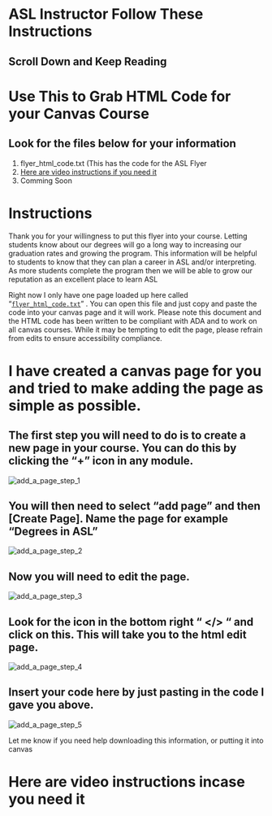 # ASL Instructor Follow These Instructions
## Scroll Down and Keep Reading
# Use This to Grab HTML Code for your Canvas Course
## Look for the files below for your information
1. flyer_html_code.txt (This has the code for the ASL Flyer
2. [Here are video instructions if you need it](https://3cmediasolutions.org/privid/396143?key=661f1995e32669536d334a849f3fb31ef4723d73)
3. Comming Soon

# Instructions
Thank you for your willingness to put this flyer into your course.  Letting students know about our degrees will go a long way to increasing our graduation rates and growing the program.  This information will be helpful to students to know that they can plan a career in ASL and/or interpreting.  As more students complete the program then we will be able to grow our reputation as an excellent place to learn ASL

Right now I only have one page loaded up here called “[`flyer_html_code.txt`](https://github.com/danaarazi/ASL-level1/blob/master/flyer_html_code.txt)” . You can open this file and just copy and paste the code into your canvas page and it will work.  Please note this document and the HTML code has been written to be compliant with ADA and to work on all canvas courses.  While it may be tempting to edit the page, please refrain from edits to ensure accessibility compliance.

# I have created a canvas page for you and tried to make adding the page as simple as possible.  

## The first step you will need to do is to create a new page in your course.  You can do this by clicking the “+” icon in any module.

![add_a_page_step_1](https://s3-us-west-1.amazonaws.com/files.3cmedia/u_2657/17967/add_a_page_step_1.png)

## You will then need to select “add page” and then [Create Page].  Name the page for example “Degrees in ASL”

![add_a_page_step_2](https://s3-us-west-1.amazonaws.com/files.3cmedia/u_2657/17963/add_a_page_step_2.png)

## Now you will need to edit the page. 

![add_a_page_step_3](https://s3-us-west-1.amazonaws.com/files.3cmedia/u_2657/17964/add_a_page_step_3.png)

 ## Look for the icon in the bottom right  “  </>  “ and click on this.  This will take you to the html edit page.
 
![add_a_page_step_4](https://s3-us-west-1.amazonaws.com/files.3cmedia/u_2657/17965/add_a_page_step_4.png)

## Insert your code here by just pasting in the code I gave you above.  

![add_a_page_step_5](https://s3-us-west-1.amazonaws.com/files.3cmedia/u_2657/17966/add_a_page_step_5.png)
 
Let me know if you need help downloading this information, or putting it into canvas

# Here are video instructions incase you need it 

